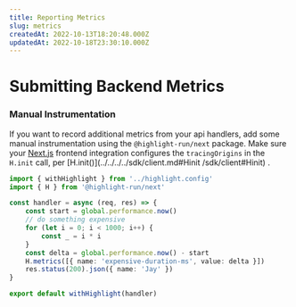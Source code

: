 ```yaml
---
title: Reporting Metrics
slug: metrics
createdAt: 2022-10-13T18:20:48.000Z
updatedAt: 2022-10-18T23:30:10.000Z
---
```


# Submitting Backend Metrics

### Manual Instrumentation

If you want to record additional metrics from your api handlers, add some manual instrumentation using the `@highlight-run/next` package. Make sure your [Next.js](../../client-sdk/nextjs.md) frontend integration configures the `tracingOrigins` in the `H.init` call, per [H.init()](../../../../sdk/client.md#Hinit /sdk/client#Hinit) .

```typescript
import { withHighlight } from '../highlight.config'
import { H } from '@highlight-run/next'

const handler = async (req, res) => {
	const start = global.performance.now()
	// do something expensive
	for (let i = 0; i < 1000; i++) {
		const _ = i * i
	}
	const delta = global.performance.now() - start
	H.metrics([{ name: 'expensive-duration-ms', value: delta }])
	res.status(200).json({ name: 'Jay' })
}

export default withHighlight(handler)
```
